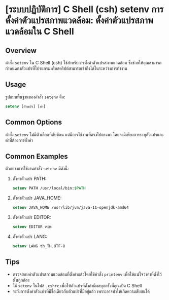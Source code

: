 # [ระบบปฏิบัติการ] C Shell (csh) setenv การตั้งค่าตัวแปรสภาพแวดล้อม: ตั้งค่าตัวแปรสภาพแวดล้อมใน C Shell

## Overview
คำสั่ง `setenv` ใน C Shell (csh) ใช้สำหรับการตั้งค่าตัวแปรสภาพแวดล้อม ซึ่งช่วยให้คุณสามารถกำหนดค่าตัวแปรที่โปรแกรมหรือสคริปต์สามารถเข้าถึงได้ในระหว่างการทำงาน

## Usage
รูปแบบพื้นฐานของคำสั่ง `setenv` คือ:

```csh
setenv [ตัวแปร] [ค่า]
```

## Common Options
คำสั่ง `setenv` ไม่มีตัวเลือกที่ซับซ้อน แต่มีการใช้งานที่ตรงไปตรงมา โดยจะมีเพียงการระบุตัวแปรและค่าที่ต้องการตั้งค่า

## Common Examples
ตัวอย่างการใช้งานคำสั่ง `setenv` มีดังนี้:

1. ตั้งค่าตัวแปร PATH:
   ```csh
   setenv PATH /usr/local/bin:$PATH
   ```

2. ตั้งค่าตัวแปร JAVA_HOME:
   ```csh
   setenv JAVA_HOME /usr/lib/jvm/java-11-openjdk-amd64
   ```

3. ตั้งค่าตัวแปร EDITOR:
   ```csh
   setenv EDITOR vim
   ```

4. ตั้งค่าตัวแปร LANG:
   ```csh
   setenv LANG th_TH.UTF-8
   ```

## Tips
- ตรวจสอบค่าตัวแปรสภาพแวดล้อมที่ตั้งค่าแล้วโดยใช้คำสั่ง `printenv` เพื่อให้แน่ใจว่าค่าที่ตั้งไว้นั้นถูกต้อง
- ใช้ `setenv` ในไฟล์ `.cshrc` เพื่อให้ตัวแปรที่ตั้งค่ามีผลทุกครั้งที่คุณเปิด C Shell
- ระวังการตั้งค่าตัวแปรที่มีชื่อเดียวกับตัวแปรที่มีอยู่แล้ว เพราะอาจทำให้เกิดความสับสนได้